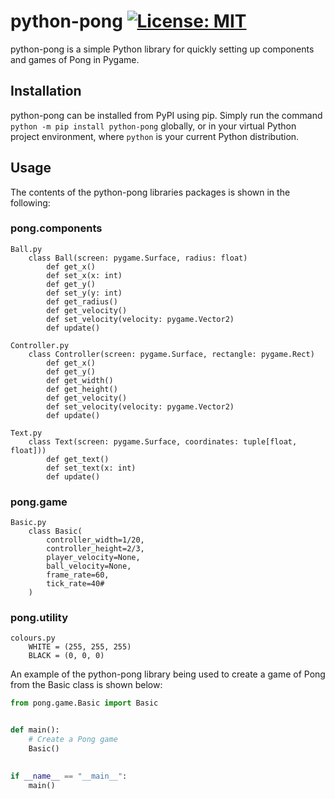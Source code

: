 # python-pong [![License: MIT](https://img.shields.io/badge/License-MIT-blue.svg)](https://github.com/dyrektrypt/python-pong/blob/master/LICENSE)
python-pong is a simple Python library for quickly setting up components and games of Pong in Pygame.

## Installation
python-pong can be installed from PyPI using pip. Simply run the command `python -m pip install python-pong`
globally, or in your virtual Python project environment, where `python` is your current Python distribution.

## Usage
The contents of the python-pong libraries packages is shown in the following:

### pong.components
```
Ball.py
    class Ball(screen: pygame.Surface, radius: float)
        def get_x()
        def set_x(x: int)
        def get_y()
        def set_y(y: int)
        def get_radius()
        def get_velocity()
        def set_velocity(velocity: pygame.Vector2)
        def update()
        
Controller.py
    class Controller(screen: pygame.Surface, rectangle: pygame.Rect)
        def get_x()
        def get_y()
        def get_width()
        def get_height()
        def get_velocity()
        def set_velocity(velocity: pygame.Vector2)
        def update()
        
Text.py 
    class Text(screen: pygame.Surface, coordinates: tuple[float, float]))
        def get_text()
        def set_text(x: int)
        def update()
```

### pong.game
```
Basic.py
    class Basic(
        controller_width=1/20,
        controller_height=2/3,
        player_velocity=None,
        ball_velocity=None,
        frame_rate=60,
        tick_rate=40#
    )
```

### pong.utility
```
colours.py
    WHITE = (255, 255, 255)
    BLACK = (0, 0, 0)
```


An example of the python-pong library being used to create a game of Pong from the Basic class is shown below:

```python
from pong.game.Basic import Basic


def main():
    # Create a Pong game
    Basic()

    
if __name__ == "__main__":
    main()
```